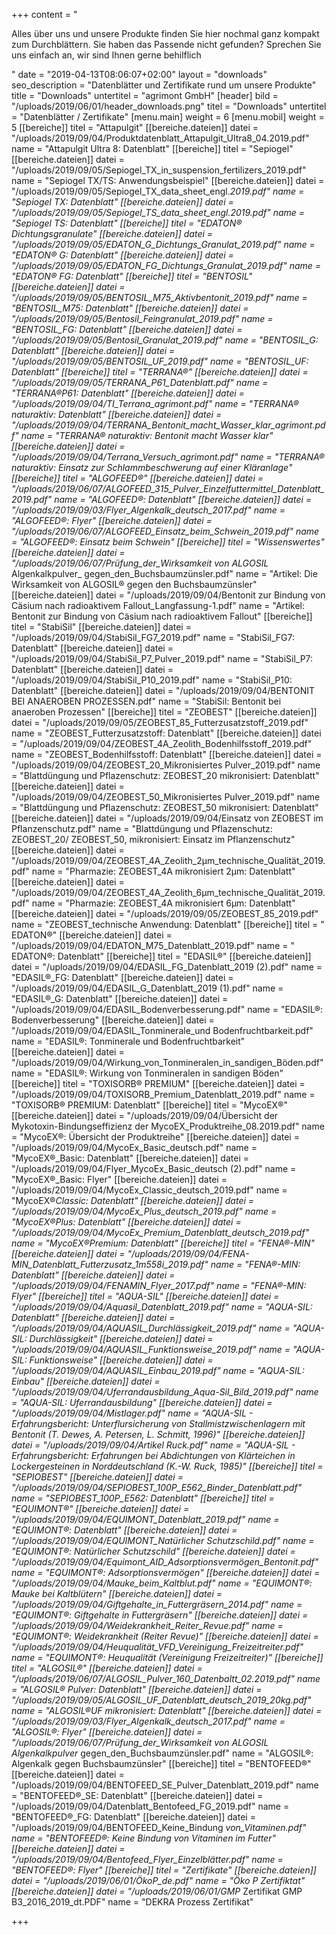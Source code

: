 +++
content = "<p>Alles über uns und unsere Produkte finden Sie hier nochmal ganz kompakt zum Durchblättern. Sie haben das Passende nicht gefunden? Sprechen Sie uns einfach an, wir sind Ihnen gerne behilflich</p>"
date = "2019-04-13T08:06:07+02:00"
layout = "downloads"
seo_description = "Datenblätter und Zertifikate rund um unsere Produkte"
title = "Downloads"
untertitel = "agrimont GmbH"
[header]
bild = "/uploads/2019/06/01/header_downloads.png"
titel = "Downloads"
untertitel = "Datenblätter / Zertifikate"
[menu.main]
weight = 6
[menu.mobil]
weight = 5
[[bereiche]]
titel = "Attapulgit"
[[bereiche.dateien]]
datei = "/uploads/2019/09/04/Produktdatenblatt_Attapulgit_Ultra8_04.2019.pdf"
name = "Attapulgit Ultra 8: Datenblatt"
[[bereiche]]
titel = "Sepiogel"
[[bereiche.dateien]]
datei = "/uploads/2019/09/05/Sepiogel_TX_in_suspension_fertilizers_2019.pdf"
name = "Sepiogel TX/TS: Anwendungsbeispiel"
[[bereiche.dateien]]
datei = "/uploads/2019/09/05/Sepiogel_TX_data_sheet_engl._2019.pdf"
name = "Sepiogel TX: Datenblatt"
[[bereiche.dateien]]
datei = "/uploads/2019/09/05/Sepiogel_TS_data_sheet_engl._2019.pdf"
name = "Sepiogel TS: Datenblatt"
[[bereiche]]
titel = "EDATON® Dichtungsgranulate"
[[bereiche.dateien]]
datei = "/uploads/2019/09/05/EDATON_G_Dichtungs_Granulat_2019.pdf"
name = "EDATON® G: Datenblatt"
[[bereiche.dateien]]
datei = "/uploads/2019/09/05/EDATON_FG_Dichtungs_Granulat_2019.pdf"
name = "EDATON® FG: Datenblatt"
[[bereiche]]
titel = "BENTOSIL"
[[bereiche.dateien]]
datei = "/uploads/2019/09/05/BENTOSIL_M75_Aktivbentonit_2019.pdf"
name = "BENTOSIL_M75: Datenblatt"
[[bereiche.dateien]]
datei = "/uploads/2019/09/05/Bentosil_Feingranulat_2019.pdf"
name = "BENTOSIL_FG: Datenblatt"
[[bereiche.dateien]]
datei = "/uploads/2019/09/05/Bentosil_Granulat_2019.pdf"
name = "BENTOSIL_G: Datenblatt"
[[bereiche.dateien]]
datei = "/uploads/2019/09/05/BENTOSIL_UF_2019.pdf"
name = "BENTOSIL_UF: Datenblatt"
[[bereiche]]
titel = "TERRANA®"
[[bereiche.dateien]]
datei = "/uploads/2019/09/05/TERRANA_P61_Datenblatt.pdf"
name = "TERRANA®_P61: Datenblatt"
[[bereiche.dateien]]
datei = "/uploads/2019/09/04/TI_Terrana_agrimont.pdf"
name = "TERRANA® naturaktiv: Datenblatt"
[[bereiche.dateien]]
datei = "/uploads/2019/09/04/TERRANA_Bentonit_macht_Wasser_klar_agrimont.pdf"
name = "TERRANA® naturaktiv: Bentonit macht Wasser klar"
[[bereiche.dateien]]
datei = "/uploads/2019/09/04/Terrana_Versuch_agrimont.pdf"
name = "TERRANA® naturaktiv: Einsatz zur Schlammbeschwerung auf einer Kläranlage"
[[bereiche]]
titel = "ALGOFEED®"
[[bereiche.dateien]]
datei = "/uploads/2019/06/07/ALGOFEED_315_Pulver_Einzelfuttermittel_Datenblatt_2019.pdf"
name = "ALGOFEED®: Datenblatt"
[[bereiche.dateien]]
datei = "/uploads/2019/09/03/Flyer_Algenkalk_deutsch_2017.pdf"
name = "ALGOFEED®: Flyer"
[[bereiche.dateien]]
datei = "/uploads/2019/06/07/ALGOFEED_Einsatz_beim_Schwein_2019.pdf"
name = "ALGOFEED®: Einsatz beim Schwein"
[[bereiche]]
titel = "Wissenswertes"
[[bereiche.dateien]]
datei = "/uploads/2019/06/07/Prüfung_der_Wirksamkeit_ von_ ALGOSIL_ Algenkalkpulver_ gegen_den_Buchsbaumzünsler.pdf"
name = "Artikel: Die Wirksamkeit von ALGOSIL® gegen den Buchsbaumzünsler"
[[bereiche.dateien]]
datei = "/uploads/2019/09/04/Bentonit zur Bindung von Cäsium nach radioaktivem Fallout_Langfassung-1.pdf"
name = "Artikel: Bentonit zur Bindung von Cäsium nach radioaktivem Fallout"
[[bereiche]]
titel = "StabiSil"
[[bereiche.dateien]]
datei = "/uploads/2019/09/04/StabiSil_FG7_2019.pdf"
name = "StabiSil_FG7: Datenblatt"
[[bereiche.dateien]]
datei = "/uploads/2019/09/04/StabiSil_P7_Pulver_2019.pdf"
name = "StabiSil_P7: Datenblatt"
[[bereiche.dateien]]
datei = "/uploads/2019/09/04/StabiSil_P10_2019.pdf"
name = "StabiSil_P10: Datenblatt"
[[bereiche.dateien]]
datei = "/uploads/2019/09/04/BENTONIT BEI ANAEROBEN PROZESSEN.pdf"
name = "StabiSil: Bentonit bei anaeroben Prozessen"
[[bereiche]]
titel = "ZEOBEST"
[[bereiche.dateien]]
datei = "/uploads/2019/09/05/ZEOBEST_85_Futterzusatzstoff_2019.pdf"
name = "ZEOBEST_Futterzusatzstoff: Datenblatt"
[[bereiche.dateien]]
datei = "/uploads/2019/09/04/ZEOBEST_4A_Zeolith_Bodenhilfsstoff_2019.pdf"
name = "ZEOBEST_Bodenhilfsstoff: Datenblatt"
[[bereiche.dateien]]
datei = "/uploads/2019/09/04/ZEOBEST_20_Mikronisiertes Pulver_2019.pdf"
name = "Blattdüngung und Pflazenschutz: ZEOBEST_20 mikronisiert: Datenblatt"
[[bereiche.dateien]]
datei = "/uploads/2019/09/04/ZEOBEST_50_Mikronisiertes Pulver_2019.pdf"
name = "Blattdüngung und Pflazenschutz: ZEOBEST_50 mikronisiert: Datenblatt"
[[bereiche.dateien]]
datei = "/uploads/2019/09/04/Einsatz von ZEOBEST im Pflanzenschutz.pdf"
name = "Blattdüngung und Pflazenschutz: ZEOBEST_20/ ZEOBEST_50, mikronisiert: Einsatz im Pflanzenschutz"
[[bereiche.dateien]]
datei = "/uploads/2019/09/04/ZEOBEST_4A_Zeolith_2µm_technische_Qualität_2019.pdf"
name = "Pharmazie: ZEOBEST_4A mikronisiert 2µm: Datenblatt"
[[bereiche.dateien]]
datei = "/uploads/2019/09/04/ZEOBEST_4A_Zeolith_6µm_technische_Qualität_2019.pdf"
name = "Pharmazie: ZEOBEST_4A mikronisiert 6µm: Datenblatt"
[[bereiche.dateien]]
datei = "/uploads/2019/09/05/ZEOBEST_85_2019.pdf"
name = "ZEOBEST_technische Anwendung: Datenblatt"
[[bereiche]]
titel = " EDATON®"
[[bereiche.dateien]]
datei = "/uploads/2019/09/04/EDATON_M75_Datenblatt_2019.pdf"
name = " EDATON®: Datenblatt"
[[bereiche]]
titel = "EDASIL®"
[[bereiche.dateien]]
datei = "/uploads/2019/09/04/EDASIL_FG_Datenblatt_2019 (2).pdf"
name = "EDASIL®_FG: Datenblatt"
[[bereiche.dateien]]
datei = "/uploads/2019/09/04/EDASIL_G_Datenblatt_2019 (1).pdf"
name = "EDASIL®_G: Datenblatt"
[[bereiche.dateien]]
datei = "/uploads/2019/09/04/EDASIL_Bodenverbesserung.pdf"
name = "EDASIL®: Bodenverbesserung"
[[bereiche.dateien]]
datei = "/uploads/2019/09/04/EDASIL_Tonminerale_und Bodenfruchtbarkeit.pdf"
name = "EDASIL®: Tonminerale und Bodenfruchtbarkeit"
[[bereiche.dateien]]
datei = "/uploads/2019/09/04/Wirkung_von_Tonmineralen_in_sandigen_Böden.pdf"
name = "EDASIL®: Wirkung von Tonmineralen in sandigen Böden"
[[bereiche]]
titel = "TOXISORB® PREMIUM"
[[bereiche.dateien]]
datei = "/uploads/2019/09/04/TOXISORB_Premium_Datenblatt_2019.pdf"
name = "TOXISORB® PREMIUM: Datenblatt"
[[bereiche]]
titel = "MycoEX®"
[[bereiche.dateien]]
datei = "/uploads/2019/09/04/Übersicht der Mykotoxin-Bindungseffizienz der MycoEX_Produktreihe_08.2019.pdf"
name = "MycoEX®: Übersicht der Produktreihe"
[[bereiche.dateien]]
datei = "/uploads/2019/09/04/MycoEx_Basic_deutsch.pdf"
name = "MycoEX®_Basic: Datenblatt"
[[bereiche.dateien]]
datei = "/uploads/2019/09/04/Flyer_MycoEx_Basic_deutsch (2).pdf"
name = "MycoEX®_Basic: Flyer"
[[bereiche.dateien]]
datei = "/uploads/2019/09/04/MycoEx_Classic_deutsch_2019.pdf"
name = "MycoEX®_Classic: Datenblatt"
[[bereiche.dateien]]
datei = "/uploads/2019/09/04/MycoEx_Plus_deutsch_2019.pdf"
name = "MycoEX®_Plus: Datenblatt"
[[bereiche.dateien]]
datei = "/uploads/2019/09/04/MycoEx_Premium_Datenblatt_deutsch_2019.pdf"
name = "MycoEX®_Premium: Datenblatt"
[[bereiche]]
titel = "FENA®-MIN"
[[bereiche.dateien]]
datei = "/uploads/2019/09/04/FENA-MIN_Datenblatt_Futterzusatz_1m558i_2019.pdf"
name = "FENA®-MIN: Datenblatt"
[[bereiche.dateien]]
datei = "/uploads/2019/09/04/FENAMIN_Flyer_2017.pdf"
name = "FENA®-MIN: Flyer"
[[bereiche]]
titel = "AQUA-SIL"
[[bereiche.dateien]]
datei = "/uploads/2019/09/04/Aquasil_Datenblatt_2019.pdf"
name = "AQUA-SIL: Datenblatt"
[[bereiche.dateien]]
datei = "/uploads/2019/09/04/AQUASIL_Durchlässigkeit_2019.pdf"
name = "AQUA-SIL: Durchlässigkeit"
[[bereiche.dateien]]
datei = "/uploads/2019/09/04/AQUASIL_Funktionsweise_2019.pdf"
name = "AQUA-SIL: Funktionsweise"
[[bereiche.dateien]]
datei = "/uploads/2019/09/04/AQUASIL_Einbau_2019.pdf"
name = "AQUA-SIL: Einbau"
[[bereiche.dateien]]
datei = "/uploads/2019/09/04/Uferrandausbildung_Aqua-Sil_Bild_2019.pdf"
name = "AQUA-SIL: Uferrandausbildung"
[[bereiche.dateien]]
datei = "/uploads/2019/09/04/Mistlager.pdf"
name = "AQUA-SIL - Erfahrungsbericht: Unterflursicherung von Stallmistzwischenlagern mit Bentonit (T. Dewes, A. Petersen, L. Schmitt, 1996)"
[[bereiche.dateien]]
datei = "/uploads/2019/09/04/Artikel Ruck.pdf"
name = "AQUA-SIL - Erfahrungsbericht: Erfahrungen bei Abdichtungen von Klärteichen in Lockergesteinen in Norddeutschland (K.-W. Ruck, 1985)"
[[bereiche]]
titel = "SEPIOBEST"
[[bereiche.dateien]]
datei = "/uploads/2019/09/04/SEPIOBEST_100P_E562_Binder_Datenblatt.pdf"
name = "SEPIOBEST_100P_E562: Datenblatt"
[[bereiche]]
titel = "EQUIMONT®"
[[bereiche.dateien]]
datei = "/uploads/2019/09/04/EQUIMONT_Datenblatt_2019.pdf"
name = "EQUIMONT®: Datenblatt"
[[bereiche.dateien]]
datei = "/uploads/2019/09/04/EQUIMONT_Natürlicher Schutzschild.pdf"
name = "EQUIMONT®: Natürlicher Schutzschild"
[[bereiche.dateien]]
datei = "/uploads/2019/09/04/Equimont_AID_Adsorptionsvermögen_Bentonit.pdf"
name = "EQUIMONT®: Adsorptionsvermögen"
[[bereiche.dateien]]
datei = "/uploads/2019/09/04/Mauke_beim_Kaltblut.pdf"
name = "EQUIMONT®: Mauke bei Kaltblütern"
[[bereiche.dateien]]
datei = "/uploads/2019/09/04/Giftgehalte_in_Futtergräsern_2014.pdf"
name = "EQUIMONT®: Giftgehalte in Futtergräsern"
[[bereiche.dateien]]
datei = "/uploads/2019/09/04/Weidekrankheit_Reiter_Revue.pdf"
name = "EQUIMONT®: Weidekrankheit (Reiter Revue)"
[[bereiche.dateien]]
datei = "/uploads/2019/09/04/Heuqualität_VFD_Vereinigung_Freizeitreiter.pdf"
name = "EQUIMONT®: Heuqualität (Vereinigung Freizeitreiter)"
[[bereiche]]
titel = "ALGOSIL®"
[[bereiche.dateien]]
datei = "/uploads/2019/06/07/ALGOSIL_Pulver_160_Datenbaltt_02.2019.pdf"
name = "ALGOSIL® Pulver: Datenblatt"
[[bereiche.dateien]]
datei = "/uploads/2019/09/05/ALGOSIL_UF_Datenblatt_deutsch_2019_20kg.pdf"
name = "ALGOSIL®_UF mikronisiert: Datenblatt"
[[bereiche.dateien]]
datei = "/uploads/2019/09/03/Flyer_Algenkalk_deutsch_2017.pdf"
name = "ALGOSIL®: Flyer"
[[bereiche.dateien]]
datei = "/uploads/2019/06/07/Prüfung_der_Wirksamkeit_ von_ ALGOSIL_ Algenkalkpulver_ gegen_den_Buchsbaumzünsler.pdf"
name = "ALGOSIL®: Algenkalk gegen Buchsbaumzünsler"
[[bereiche]]
titel = "BENTOFEED®"
[[bereiche.dateien]]
datei = "/uploads/2019/09/04/BENTOFEED_SE_Pulver_Datenblatt_2019.pdf"
name = "BENTOFEED®_SE: Datenblatt"
[[bereiche.dateien]]
datei = "/uploads/2019/09/04/Datenblatt_Bentofeed_FG_2019.pdf"
name = "BENTOFEED®_FG: Datenblatt"
[[bereiche.dateien]]
datei = "/uploads/2019/09/04/BENTOFEED_Keine_Bindung _von_Vitaminen.pdf"
name = "BENTOFEED®: Keine Bindung von Vitaminen im Futter"
[[bereiche.dateien]]
datei = "/uploads/2019/09/04/Bentofeed_Flyer_Einzelblätter.pdf"
name = "BENTOFEED®: Flyer"
[[bereiche]]
titel = "Zertifikate"
[[bereiche.dateien]]
datei = "/uploads/2019/06/01/ÖkoP_de.pdf"
name = "Öko P Zertifiktat"
[[bereiche.dateien]]
datei = "/uploads/2019/06/01/GMP_ Zertifikat GMP B3_2016_2019_dt.PDF"
name = "DEKRA Prozess Zertifikat"

+++
